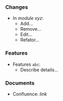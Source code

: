 ### Changes

- In _module xyz_:
  - Add…
  - Remove…
  - Edit…
  - Refator…


### Features

- Features `abc`:
  - Describe details…


### Documents

- Confluence: _link_
